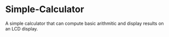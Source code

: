 # Simple-Calculator
A simple calculator that can compute basic arithmitic and display results on an LCD display.
